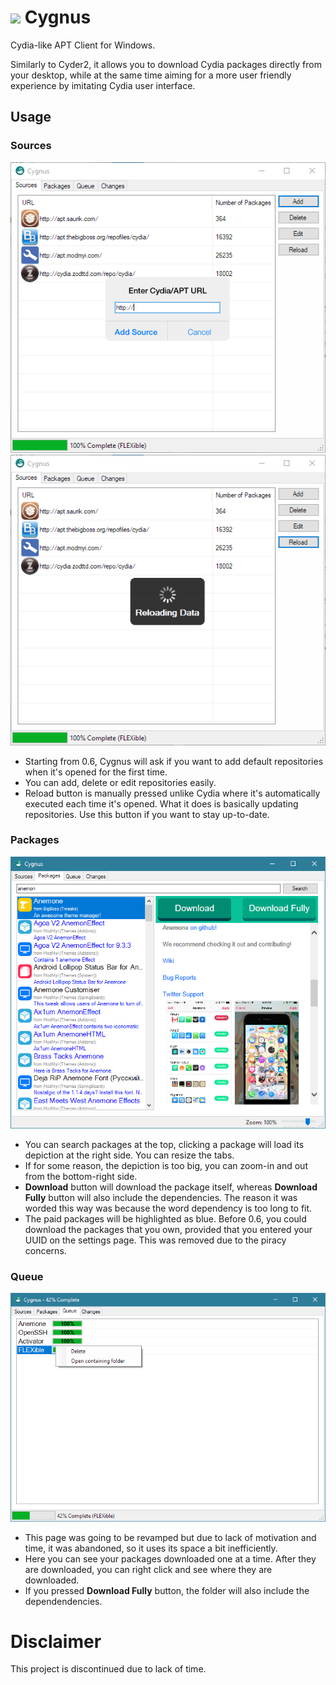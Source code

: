 # <img src="Cygnus/Cygnus.ico" height=40>&nbsp;Cygnus 

Cydia-like APT Client for Windows.

Similarly to Cyder2, it allows you to download Cydia packages directly from your desktop, while at the same time aiming for a more user friendly experience by imitating Cydia user interface.

## Usage

### Sources

![Sources](screenshots/repos.PNG)
![Reloading Data](screenshots/reloading.PNG)

+ Starting from 0.6, Cygnus will ask if you want to add default repositories when it's opened for the first time.
+ You can add, delete or edit repositories easily.
+ Reload button is manually pressed unlike Cydia where it's automatically executed each time it's opened. What it does is basically updating repositories. Use this button if you want to stay up-to-date.

### Packages

![Packages](screenshots/anemone.PNG)

+ You can search packages at the top, clicking a package will load its depiction at the right side. You can resize the tabs.
+ If for some reason, the depiction is too big, you can zoom-in and out from the bottom-right side.
+ **Download** button will download the package itself, whereas **Download Fully** button will also include the dependencies. The reason it was worded this way was because the word dependency is too long to fit.
+ The paid packages will be highlighted as blue. Before 0.6, you could download the packages that you own, provided that you entered your UUID on the settings page. This was removed due to the piracy concerns.

### Queue

![Queue](screenshots/queue.PNG)

+ This page was going to be revamped but due to lack of motivation and time, it was abandoned, so it uses its space a bit inefficiently.
+ Here you can see your packages downloaded one at a time. After they are downloaded, you can right click and see where they are downloaded.
+ If you pressed **Download Fully** button, the folder will also include the dependendencies.

# Disclaimer

This project is discontinued due to lack of time.
